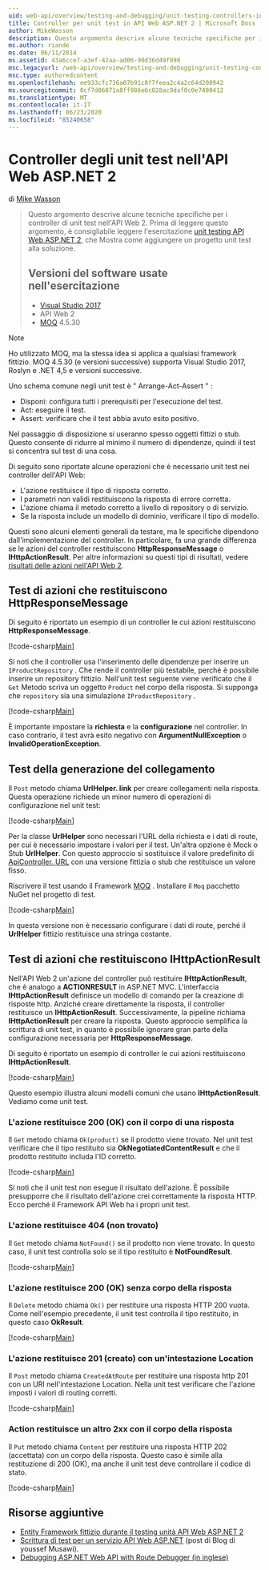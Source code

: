 ```yaml
---
uid: web-api/overview/testing-and-debugging/unit-testing-controllers-in-web-api
title: Controller per unit test in API Web ASP.NET 2 | Microsoft Docs
author: MikeWasson
description: Questo argomento descrive alcune tecniche specifiche per i controller di unit test nell'API Web 2. Prima di leggere questo argomento, è consigliabile leggere l'unità dell'esercitazione...
ms.author: riande
ms.date: 06/11/2014
ms.assetid: 43a6cce7-a3ef-42aa-ad06-90d36d49f098
msc.legacyurl: /web-api/overview/testing-and-debugging/unit-testing-controllers-in-web-api
msc.type: authoredcontent
ms.openlocfilehash: ee933cfc736a07b91c8f7feea2c4a2c64d200942
ms.sourcegitcommit: 0cf7d06071a8ff986e6c028ac9daf0c0e7490412
ms.translationtype: MT
ms.contentlocale: it-IT
ms.lasthandoff: 06/23/2020
ms.locfileid: "85240658"
---
```

# <a name="unit-testing-controllers-in-aspnet-web-api-2"></a>Controller degli unit test nell'API Web ASP.NET 2

di [Mike Wasson](https://github.com/MikeWasson)

> Questo argomento descrive alcune tecniche specifiche per i controller di unit test nell'API Web 2. Prima di leggere questo argomento, è consigliabile leggere l'esercitazione [unit testing API Web ASP.NET 2](unit-testing-with-aspnet-web-api.md), che Mostra come aggiungere un progetto unit test alla soluzione.
>
> ## <a name="software-versions-used-in-the-tutorial"></a>Versioni del software usate nell'esercitazione
>
> - [Visual Studio 2017](https://visualstudio.microsoft.com/downloads/?utm_medium=microsoft&utm_source=docs.microsoft.com&utm_campaign=button+cta&utm_content=download+vs2017)
> - API Web 2
> - [MOQ](https://github.com/Moq) 4.5.30

> [!NOTE]
> Ho utilizzato MOQ, ma la stessa idea si applica a qualsiasi framework fittizio. MOQ 4.5.30 (e versioni successive) supporta Visual Studio 2017, Roslyn e .NET 4,5 e versioni successive.

Uno schema comune negli unit test è &quot; Arrange-Act-Assert &quot; :

- Disponi: configura tutti i prerequisiti per l'esecuzione del test.
- Act: eseguire il test.
- Assert: verificare che il test abbia avuto esito positivo.

Nel passaggio di disposizione si useranno spesso oggetti fittizi o stub. Questo consente di ridurre al minimo il numero di dipendenze, quindi il test si concentra sul test di una cosa.

Di seguito sono riportate alcune operazioni che è necessario unit test nei controller dell'API Web:

- L'azione restituisce il tipo di risposta corretto.
- I parametri non validi restituiscono la risposta di errore corretta.
- L'azione chiama il metodo corretto a livello di repository o di servizio.
- Se la risposta include un modello di dominio, verificare il tipo di modello.

Questi sono alcuni elementi generali da testare, ma le specifiche dipendono dall'implementazione del controller. In particolare, fa una grande differenza se le azioni del controller restituiscono **HttpResponseMessage** o **IHttpActionResult**. Per altre informazioni su questi tipi di risultati, vedere [risultati delle azioni nell'API Web 2](../getting-started-with-aspnet-web-api/action-results.md).

## <a name="testing-actions-that-return-httpresponsemessage"></a>Test di azioni che restituiscono HttpResponseMessage

Di seguito è riportato un esempio di un controller le cui azioni restituiscono **HttpResponseMessage**.

[!code-csharp[Main](unit-testing-controllers-in-web-api/samples/sample1.cs)]

Si noti che il controller usa l'inserimento delle dipendenze per inserire un `IProductRepository` . Che rende il controller più testabile, perché è possibile inserire un repository fittizio. Nell'unit test seguente viene verificato che il `Get` Metodo scriva un oggetto `Product` nel corpo della risposta. Si supponga che `repository` sia una simulazione `IProductRepository` .

[!code-csharp[Main](unit-testing-controllers-in-web-api/samples/sample2.cs)]

È importante impostare la **richiesta** e la **configurazione** nel controller. In caso contrario, il test avrà esito negativo con **ArgumentNullException** o **InvalidOperationException**.

## <a name="testing-link-generation"></a>Test della generazione del collegamento

Il `Post` metodo chiama **UrlHelper. link** per creare collegamenti nella risposta. Questa operazione richiede un minor numero di operazioni di configurazione nel unit test:

[!code-csharp[Main](unit-testing-controllers-in-web-api/samples/sample3.cs)]

Per la classe **UrlHelper** sono necessari l'URL della richiesta e i dati di route, per cui è necessario impostare i valori per il test. Un'altra opzione è Mock o Stub **UrlHelper**. Con questo approccio si sostituisce il valore predefinito di [ApiController. URL](https://msdn.microsoft.com/library/system.web.http.apicontroller.url.aspx) con una versione fittizia o stub che restituisce un valore fisso.

Riscrivere il test usando il Framework [MOQ](https://github.com/Moq) . Installare il `Moq` pacchetto NuGet nel progetto di test.

[!code-csharp[Main](unit-testing-controllers-in-web-api/samples/sample4.cs)]

In questa versione non è necessario configurare i dati di route, perché il **UrlHelper** fittizio restituisce una stringa costante.

## <a name="testing-actions-that-return-ihttpactionresult"></a>Test di azioni che restituiscono IHttpActionResult

Nell'API Web 2 un'azione del controller può restituire **IHttpActionResult**, che è analogo a **ACTIONRESULT** in ASP.NET MVC. L'interfaccia **IHttpActionResult** definisce un modello di comando per la creazione di risposte http. Anziché creare direttamente la risposta, il controller restituisce un **IHttpActionResult**. Successivamente, la pipeline richiama **IHttpActionResult** per creare la risposta. Questo approccio semplifica la scrittura di unit test, in quanto è possibile ignorare gran parte della configurazione necessaria per **HttpResponseMessage**.

Di seguito è riportato un esempio di controller le cui azioni restituiscono **IHttpActionResult**.

[!code-csharp[Main](unit-testing-controllers-in-web-api/samples/sample5.cs)]

Questo esempio illustra alcuni modelli comuni che usano **IHttpActionResult**. Vediamo come unit test.

### <a name="action-returns-200-ok-with-a-response-body"></a>L'azione restituisce 200 (OK) con il corpo di una risposta

Il `Get` metodo chiama `Ok(product)` se il prodotto viene trovato. Nel unit test verificare che il tipo restituito sia **OkNegotiatedContentResult** e che il prodotto restituito includa l'ID corretto.

[!code-csharp[Main](unit-testing-controllers-in-web-api/samples/sample6.cs)]

Si noti che il unit test non esegue il risultato dell'azione. È possibile presupporre che il risultato dell'azione crei correttamente la risposta HTTP. Ecco perché il Framework API Web ha i propri unit test.

### <a name="action-returns-404-not-found"></a>L'azione restituisce 404 (non trovato)

Il `Get` metodo chiama `NotFound()` se il prodotto non viene trovato. In questo caso, il unit test controlla solo se il tipo restituito è **NotFoundResult**.

[!code-csharp[Main](unit-testing-controllers-in-web-api/samples/sample7.cs)]

### <a name="action-returns-200-ok-with-no-response-body"></a>L'azione restituisce 200 (OK) senza corpo della risposta

Il `Delete` metodo chiama `Ok()` per restituire una risposta HTTP 200 vuota. Come nell'esempio precedente, il unit test controlla il tipo restituito, in questo caso **OkResult**.

[!code-csharp[Main](unit-testing-controllers-in-web-api/samples/sample8.cs)]

### <a name="action-returns-201-created-with-a-location-header"></a>L'azione restituisce 201 (creato) con un'intestazione Location

Il `Post` metodo chiama `CreatedAtRoute` per restituire una risposta http 201 con un URI nell'intestazione Location. Nella unit test verificare che l'azione imposti i valori di routing corretti.

[!code-csharp[Main](unit-testing-controllers-in-web-api/samples/sample9.cs)]

### <a name="action-returns-another-2xx-with-a-response-body"></a>Action restituisce un altro 2xx con il corpo della risposta

Il `Put` metodo chiama `Content` per restituire una risposta HTTP 202 (accettata) con un corpo della risposta. Questo caso è simile alla restituzione di 200 (OK), ma anche il unit test deve controllare il codice di stato.

[!code-csharp[Main](unit-testing-controllers-in-web-api/samples/sample10.cs)]

## <a name="additional-resources"></a>Risorse aggiuntive

- [Entity Framework fittizio durante il testing unità API Web ASP.NET 2](mocking-entity-framework-when-unit-testing-aspnet-web-api-2.md)
- [Scrittura di test per un servizio API Web ASP.NET](https://docs.microsoft.com/archive/blogs/youssefm/writing-tests-for-an-asp-net-web-api-service) (post di Blog di youssef Musawi).
- [Debugging ASP.NET Web API with Route Debugger (in inglese)](https://blogs.msdn.com/b/webdev/archive/2013/04/04/debugging-asp-net-web-api-with-route-debugger.aspx)
